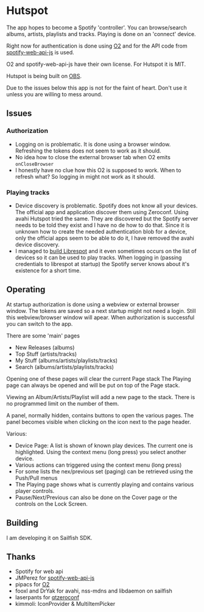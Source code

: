 # Hutspot

The app hopes to become a Spotify 'controller'. You can browse/search albums, artists, playlists and tracks. Playing is done on an 'connect' device.

Right now for authentication is done using [O2](https://github.com/pipacs/o2)
and for the API code from [spotify-web-api-js](https://github.com/JMPerez/spotify-web-api-js) is used.

O2 and spotify-web-api-js have their own license. For Hutspot it is MIT.


Hutspot is being built on [OBS](http://repo.merproject.org/obs/home:/wdehoog:/hutspot/sailfish_latest_armv7hl/).

Due to the issues below this app is not for the faint of heart. Don't use it unless you are willing to mess around.

## Issues

### Authorization
  * Logging on is problematic. It is done using a browser window. Refreshing the tokens does not seem to work as it should.
  * No idea how to close the external browser tab when O2 emits ```onCloseBrowser```
  * I honestly have no clue how this O2 is supposed to work. When to refresh what? So logging in might not work as it should.

### Playing tracks
  * Device discovery is problematic. Spotify does not know all your devices. The official app and application discover them using Zeroconf. Using avahi Hutspot tried the same. They are discovered but the Spotify server needs to be told they exist and I have no de how to do that. Since it is unknown how to create the needed authentication blob for a device, only the official apps seem to be able to do it, I have removed the avahi device discovery.
  * I managed to [build Librespot](https://gist.github.com/wdehoog/d83d75564ebc77a985384950af44ee7c) and it even sometimes occurs on the list of devices so it can be used to play tracks. When logging in (passing credentials to librespot at startup) the Spotify server knows about it's existence for a short time.

## Operating
 
At startup authorization is done using a webview or external browser window. The tokens are saved so a next startup might not need a login. Still this webview/browser window will apear. When authorization is successful you can switch to the app.

There are some 'main' pages

 * New Releases (albums)
 * Top Stuff (artists/tracks)
 * My Stuff (albums/artists/playlists/tracks)
 * Search (albums/artists/playlists/tracks)

Opening one of these pages will clear the current Page stack
The Playing page can always be opened and will be put on top of the Page stack.

Viewing an Album/Artists/Playlist will add a new page to the stack. There is no programmed limit on the number of them.

A panel, normally hidden, contains buttons to open the various pages. The panel becomes visible when clicking on the icon next to the page header.

Various:

 * Device Page: A list is shown of known play devices. The current one is  highlighted. Using the context menu (long press) you select another device.
 * Various actions can triggered  using the context menu (long press)
 * For some lists the nex/previous set (paging) can be retrieved using the Push/Pull menus
 * The Playing page shows what is currently playing and contains various player controls.
 * Pause/Next/Previous can also be done on the Cover page or the controls on the Lock Screen.

## Building
I am developing it on Sailfish SDK. 

## Thanks
 * Spotify for web api
 * JMPerez for [spotify-web-api-js](https://github.com/JMPerez/spotify-web-api-js)
 * pipacs for [O2](https://github.com/pipacs/o2)
 * fooxl and DrYak for avahi, nss-mdns and libdaemon on sailfish
 * laserpants for [qtzeroconf](https://github.com/laserpants/qtzeroconf)
 * kimmoli: IconProvider & MultiItemPicker

